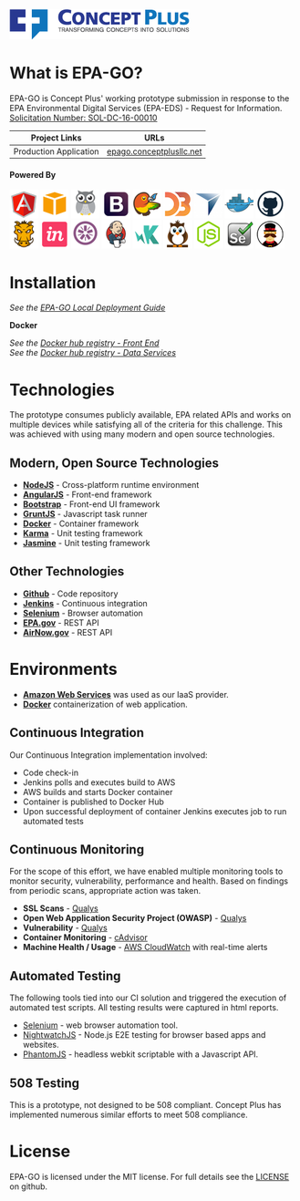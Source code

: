 ![<Concept Plus>](./app/images/cp-full-logo-colored-315x53.png)

# What is EPA-GO?

EPA-GO is Concept Plus' working prototype submission in response to the EPA Environmental Digital Services (EPA-EDS) - Request for Information. [Solicitation Number: SOL-DC-16-00010](https://www.fbo.gov/index?s=opportunity&mode=form&id=318612f638d28fae5675eef7bcc3dfc3&tab=core&_cview=0)

Project Links  | URLs 
 ------------- | ------------- 
 Production Application    | [epago.conceptplusllc.net](http://EPAgo.conceptplusllc.net) 

#### Powered By

![AngularJS](./app/images/angular.png)
![AWS](./app/images/aws.png)
![cAdvisor](./app/images/cadvisor.png)
![Bootstrap](./app/images/bootstrap.png)
![Bower](./app/images/bower.png)
![D3](./app/images/d3.png)
![NVD3](./app/images/novus.png)
![Docker](./app/images/docker.png)
![Github](./app/images/github.png)
![Grunt](./app/images/grunt.png)
![InVision](./app/images/invision.png)
![Jasmine](./app/images/jasmine.png)
![Jenkins](./app/images/jenkins.png)
![KarmaJS](./app/images/karma.png)
![NightwatchJS](./app/images/nightwatch.png)
![NodeJS](./app/images/nodejs.png)
![Selenium](./app/images/selenium.png)
![Yeoman](./app/images/yeoman.png)

# Installation

_See the [EPA-GO Local Deployment Guide](./LOCAL_DEPLOYMENT.md)_

**Docker**  
  
_See the [Docker hub registry - Front End](https://registry.hub.docker.com/u/conceptplus/epa-eds/)_<br />
_See the [Docker hub registry - Data Services](https://registry.hub.docker.com/u/conceptplus/epa-middleware/)_


# Technologies

The prototype consumes publicly available, EPA related APIs and works on multiple devices while satisfying all of the criteria for this challenge. This was achieved with using many modern and open source technologies.


## Modern, Open Source Technologies

* **[NodeJS](http://nodejs.org)** - Cross-platform runtime environment
* **[AngularJS](https://angularjs.org/)** - Front-end framework
* **[Bootstrap](http://getbootstrap.com)** - Front-end UI framework
* **[GruntJS](http://gruntjs.com/)** - Javascript task runner
* **[Docker](http://docker.com)** - Container framework
* **[Karma](http://karma-runner.github.io/)** - Unit testing framework
* **[Jasmine](http://jasmine.github.io/)** - Unit testing framework

## Other Technologies

* **[Github](http://github.com)** - Code repository
* **[Jenkins](https://jenkins-ci.org/)** - Continuous integration
* **[Selenium](http://www.seleniumhq.org/)** - Browser automation
* **[EPA.gov](http://www.epa.gov/enviro/web-services#uvindex)** - REST API
* **[AirNow.gov](https://docs.airnowapi.org)** - REST API

# Environments

* **[Amazon Web Services](http://aws.amazon.com)** was used as our IaaS provider.
* **[Docker](http://docker.com)** containerization of web application.

## Continuous Integration

Our Continuous Integration implementation involved:
* Code check-in
* Jenkins polls and executes build to AWS
* AWS builds and starts Docker container
* Container is published to Docker Hub
* Upon successful deployment of container Jenkins executes job to run automated tests

## Continuous Monitoring

For the scope of this effort, we have enabled multiple monitoring tools to monitor security, vulnerability, performance and health. Based on findings from periodic scans, appropriate action was taken.

* **SSL Scans** - [Qualys](https://www.qualys.com/free-tools-trials/security-at-your-fingertips/)
* **Open Web Application Security Project (OWASP)** - [Qualys](https://www.qualys.com/free-tools-trials/security-at-your-fingertips/)
* **Vulnerability** - [Qualys](https://www.qualys.com/free-tools-trials/security-at-your-fingertips/)
* **Container Monitoring** - [cAdvisor](http://ec2-52-90-111-204.compute-1.amazonaws.com:8080/containers/)
* **Machine Health / Usage** - [AWS CloudWatch](http://aws.amazon.com/cloudwatch/) with real-time alerts


## Automated Testing

The following tools tied into our CI solution and triggered the execution of automated test scripts. All testing results were captured in html reports. 

* [Selenium](http://www.seleniumhq.org/) - web browser automation tool.
* [NightwatchJS](http://www.nightwatchjs.org/) - Node.js E2E testing for browser based apps and websites.
* [PhantomJS](http://phantomjs.org/) - headless webkit scriptable with a Javascript API.

## 508 Testing

This is a prototype, not designed to be 508 compliant. Concept Plus has implemented numerous similar efforts to meet 508 compliance. 

# License

EPA-GO is licensed under the MIT license. For full details see the [LICENSE](./LICENSE.md) on github.

